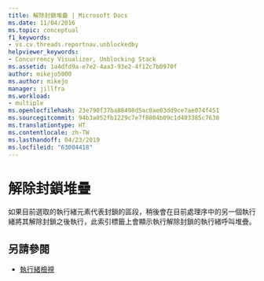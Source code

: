 ```yaml
---
title: 解除封鎖堆疊 | Microsoft Docs
ms.date: 11/04/2016
ms.topic: conceptual
f1_keywords:
- vs.cv.threads.reportnav.unblockedby
helpviewer_keywords:
- Concurrency Visualizer, Unblocking Stack
ms.assetid: 1a4dfd9a-e7e2-4aa3-93e2-4f12c7b0970f
author: mikejo5000
ms.author: mikejo
manager: jillfra
ms.workload:
- multiple
ms.openlocfilehash: 23e790f37ba88498d5ac0ae03dd9ce7ae074f451
ms.sourcegitcommit: 94b3a052fb1229c7e7f8804b09c1d403385c7630
ms.translationtype: HT
ms.contentlocale: zh-TW
ms.lasthandoff: 04/23/2019
ms.locfileid: "63004418"
---
```

# <a name="unblock-stack"></a>解除封鎖堆疊
如果目前選取的執行緒元素代表封鎖的區段，稍後會在目前處理序中的另一個執行緒將其解除封鎖之後執行，此索引標籤上會顯示執行解除封鎖的執行緒呼叫堆疊。

## <a name="see-also"></a>另請參閱
- [執行緒檢視](../profiling/threads-view-parallel-performance.md)